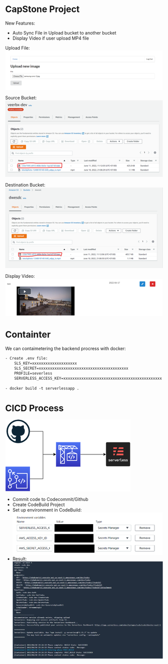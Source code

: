 # CapStone Project

New Features:

  - Auto Sync File in Upload bucket to another bucket 
  - Display Video if user upload MP4 file

  Upload File:
    ![alt text](images/UploadImage.png)

  Source Bucket:
    ![alt text](images/SourceBucket.png)

  Destination Bucket:
    ![alt text](images/DestinationBucket.png)

  Display Video:
    ![alt text](images/DisplayVideo.png)

# Containter

  We can contaimetering the backend procress with docker:

    - Create .env file: 
        SLS_KEY=xxxxxxxxxxxxxxxxxxxx
        SLS_SECRET=xxxxxxxxxxxxxxxxxxxxxxxxxxxxxxxxxxxxxxxx
        PROFILE=severless
        SERVERLESS_ACCESS_KEY=xxxxxxxxxxxxxxxxxxxxxxxxxxxxxxxxxxxxxxxxxxxx

    - docker build -t serverlessapp .

# CICD Process

![alt text](images/CICD-PROCESS.png)

- Commit code to Codecommit/Github
- Create CodeBuild Project
- Set up environment in CodeBuild: 
    ![alt text](images/SetUpEnvi.png)
- Result: 
![alt text](images/CICD_RESULT.png)
